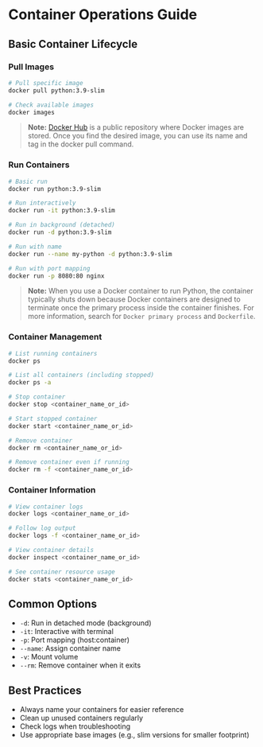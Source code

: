 # Container Operations Guide

## Basic Container Lifecycle

### Pull Images

```bash
# Pull specific image
docker pull python:3.9-slim

# Check available images
docker images
```

> **Note:** [Docker Hub](https://hub.docker.com/) is a public repository where Docker images are stored. Once you find the desired image, you can use its name and tag in the docker pull command.

### Run Containers

```bash
# Basic run
docker run python:3.9-slim

# Run interactively
docker run -it python:3.9-slim

# Run in background (detached)
docker run -d python:3.9-slim

# Run with name
docker run --name my-python -d python:3.9-slim

# Run with port mapping
docker run -p 8080:80 nginx
```

> **Note:** When you use a Docker container to run Python, the container typically shuts down because Docker containers are designed to terminate once the primary process inside the container finishes. For more information, search for `Docker primary process` and `Dockerfile`.

### Container Management

```bash
# List running containers
docker ps

# List all containers (including stopped)
docker ps -a

# Stop container
docker stop <container_name_or_id>

# Start stopped container
docker start <container_name_or_id>

# Remove container
docker rm <container_name_or_id>

# Remove container even if running
docker rm -f <container_name_or_id>
```

### Container Information

```bash
# View container logs
docker logs <container_name_or_id>

# Follow log output
docker logs -f <container_name_or_id>

# View container details
docker inspect <container_name_or_id>

# See container resource usage
docker stats <container_name_or_id>
```

## Common Options

- `-d`: Run in detached mode (background)
- `-it`: Interactive with terminal
- `-p`: Port mapping (host:container)
- `--name`: Assign container name
- `-v`: Mount volume
- `--rm`: Remove container when it exits

## Best Practices

- Always name your containers for easier reference
- Clean up unused containers regularly
- Check logs when troubleshooting
- Use appropriate base images (e.g., slim versions for smaller footprint)
